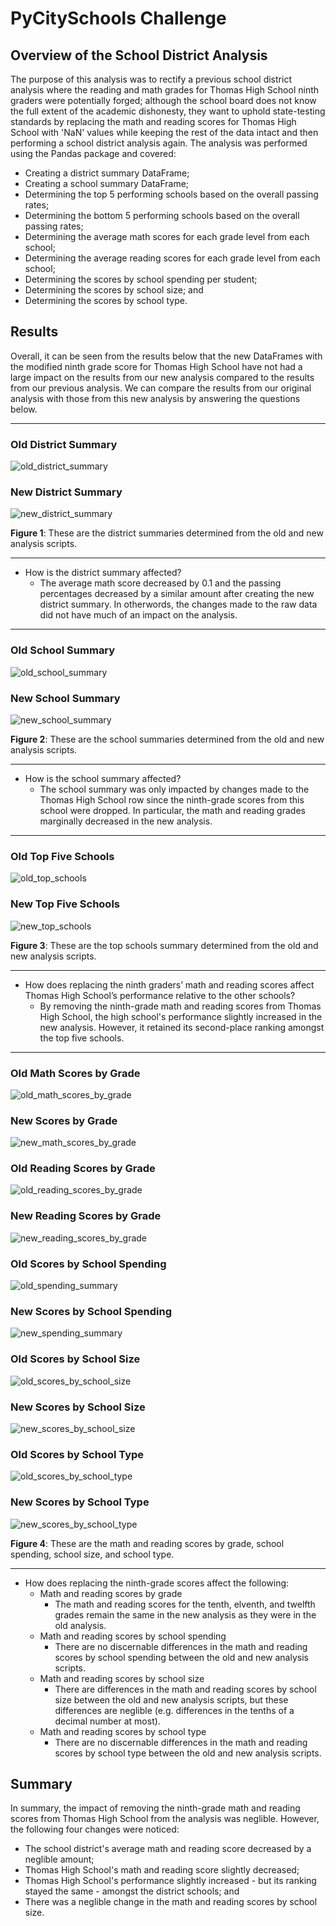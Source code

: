 # PyCitySchools Challenge

## Overview of the School District Analysis
The purpose of this analysis was to rectify a previous school district analysis where the reading and math grades for Thomas High School ninth graders were potentially forged; although the school board does not know the full extent of the academic dishonesty, they want to uphold state-testing standards by replacing the math and reading scores for Thomas High School with 'NaN' values while keeping the rest of the data intact and then performing a school district analysis again. The analysis was performed using the Pandas package and covered:
* Creating a district summary DataFrame;
* Creating a school summary DataFrame;
* Determining the top 5 performing schools based on the overall passing rates;
* Determining the bottom 5 performing schools based on the overall passing rates;
* Determining the average math scores for each grade level from each school;
* Determining the average reading scores for each grade level from each school;
* Determining the scores by school spending per student;
* Determining the scores by school size; and
* Determining the scores by school type.

## Results
Overall, it can be seen from the results below that the new DataFrames with the modified ninth grade score for Thomas High School have not had a large impact on the results from our new analysis compared to the results from our previous analysis. We can compare the results from our original analysis with those from this new analysis by answering the questions below.

_____

### Old District Summary
![old_district_summary](https://user-images.githubusercontent.com/80941606/191794495-9c4eda0b-7fbf-41cb-9af1-ed9add05b3e7.png)

### New District Summary
![new_district_summary](https://user-images.githubusercontent.com/80941606/191794534-443f258f-f771-4121-ac97-38579f828051.png)

**Figure 1**: These are the district summaries determined from the old and new analysis scripts.

_____
* How is the district summary affected?
  * The average math score decreased by 0.1 and the passing percentages decreased by a similar amount after creating the new district summary. In otherwords, the changes made to the raw data did not have much of an impact on the analysis.

_____

### Old School Summary
![old_school_summary](https://user-images.githubusercontent.com/80941606/191837236-a37426e2-85dc-49dd-b195-12f99eb36227.png)

### New School Summary
![new_school_summary](https://user-images.githubusercontent.com/80941606/191837286-f059f59a-eb4b-4bf7-a21f-f5bd1a91d222.png)

**Figure 2**: These are the school summaries determined from the old and new analysis scripts.

_____

* How is the school summary affected?
  * The school summary was only impacted by changes made to the Thomas High School row since the ninth-grade scores from this school were dropped. In particular, the math and reading grades marginally decreased in the new analysis.

_____

### Old Top Five Schools
![old_top_schools](https://user-images.githubusercontent.com/80941606/191837449-b6bab5d4-b25c-41c7-938f-e6e5131d88b8.png)

### New Top Five Schools
![new_top_schools](https://user-images.githubusercontent.com/80941606/191837482-8f33a9e2-6136-4f33-ac90-f44066a1b889.png)

**Figure 3**: These are the top schools summary determined from the old and new analysis scripts.

_____

* How does replacing the ninth graders’ math and reading scores affect Thomas High School’s performance relative to the other schools?
  * By removing the ninth-grade math and reading scores from Thomas High School, the high school's performance slightly increased in the new analysis. However, it retained its second-place ranking amongst the top five schools.

_____

### Old Math Scores by Grade
![old_math_scores_by_grade](https://user-images.githubusercontent.com/80941606/191846445-43976bd8-fb00-406c-9229-12ab37875ff1.png)

### New Scores by Grade
![new_math_scores_by_grade](https://user-images.githubusercontent.com/80941606/191846498-6a103410-5ca2-4a5f-8ee2-4b78a21faef0.png)

### Old Reading Scores by Grade
![old_reading_scores_by_grade](https://user-images.githubusercontent.com/80941606/191846708-48d0b9c4-03e8-4dcc-b5f7-1821dcae34aa.png)

### New Reading Scores by Grade
![new_reading_scores_by_grade](https://user-images.githubusercontent.com/80941606/191846735-fc3adcd1-02f5-4ba1-bb09-c7e02644f07f.png)

### Old Scores by School Spending
![old_spending_summary](https://user-images.githubusercontent.com/80941606/191846801-e5129b77-3062-4fd4-b9f2-7563e69265e8.png)

### New Scores by School Spending
![new_spending_summary](https://user-images.githubusercontent.com/80941606/191846881-7701e4e4-38ab-4ad7-b4e1-724952c9510a.png)

### Old Scores by School Size
![old_scores_by_school_size](https://user-images.githubusercontent.com/80941606/191846910-334c299b-24dd-4b07-87aa-eec6c64c51ca.png)

### New Scores by School Size
![new_scores_by_school_size](https://user-images.githubusercontent.com/80941606/191846936-12e9a926-465b-4399-be2a-90583c1dd1b9.png)

### Old Scores by School Type
![old_scores_by_school_type](https://user-images.githubusercontent.com/80941606/191846980-302724ec-2bfb-4050-bb47-6923d10e7dc3.png)

### New Scores by School Type
![new_scores_by_school_type](https://user-images.githubusercontent.com/80941606/191847005-402615b1-c994-4f27-9b11-ce09126be367.png)

**Figure 4**: These are the math and reading scores by grade, school spending, school size, and school type.

_____
* How does replacing the ninth-grade scores affect the following:
  * Math and reading scores by grade
    * The math and reading scores for the tenth, elventh, and twelfth grades remain the same in the new analysis as they were in the old analysis.
  * Math and reading scores by school spending
    * There are no discernable differences in the math and reading scores by school spending between the old and new analysis scripts.
  * Math and reading scores by school size
    * There are differences in the math and reading scores by school size between the old and new analysis scripts, but these differences are neglible (e.g. differences in the tenths of a decimal number at most).
  * Math and reading scores by school type
    * There are no discernable differences in the math and reading scores by school type between the old and new analysis scripts.

## Summary
In summary, the impact of removing the ninth-grade math and reading scores from Thomas High School from the analysis was neglible. However, the following four changes were noticed:
* The school district's average math and reading score decreased by a neglible amount;
* Thomas High School's math and reading score slightly decreased;
* Thomas High School's performance slightly increased - but its ranking stayed the same - amongst the district schools; and
* There was a neglible change in the math and reading scores by school size.
